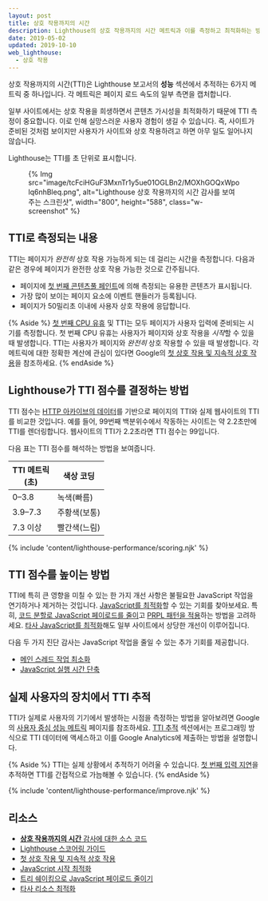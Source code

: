 ```yaml
---
layout: post
title: 상호 작용까지의 시간
description: Lighthouse의 상호 작용까지의 시간 메트릭과 이를 측정하고 최적화하는 방법에 대해 알아봅니다.
date: 2019-05-02
updated: 2019-10-10
web_lighthouse:
  - 상호 작용
---
```


상호 작용까지의 시간(TTI)은 Lighthouse 보고서의 **성능** 섹션에서 추적하는 6가지 메트릭 중 하나입니다. 각 메트릭은 페이지 로드 속도의 일부 측면을 캡처합니다.

일부 사이트에서는 상호 작용을 희생하면서 콘텐츠 가시성을 최적화하기 때문에 TTI 측정이 중요합니다. 이로 인해 실망스러운 사용자 경험이 생길 수 있습니다. 즉, 사이트가 준비된 것처럼 보이지만 사용자가 사이트와 상호 작용하려고 하면 아무 일도 일어나지 않습니다.

Lighthouse는 TTI를 초 단위로 표시합니다.

<figure class="w-figure">{% Img src="image/tcFciHGuF3MxnTr1y5ue01OGLBn2/MOXhGOQxWpolq6nhBleq.png", alt="Lighthouse 상호 작용까지의 시간 감사를 보여주는 스크린샷", width="800", height="588", class="w-screenshot" %}</figure>

## TTI로 측정되는 내용

TTI는 페이지가 *완전히* 상호 작용 가능하게 되는 데 걸리는 시간을 측정합니다. 다음과 같은 경우에 페이지가 완전한 상호 작용 가능한 것으로 간주됩니다.

- 페이지에 [첫 번째 콘텐츠풀 페인트](/first-contentful-paint)에 의해 측정되는 유용한 콘텐츠가 표시됩니다.
- 가장 많이 보이는 페이지 요소에 이벤트 핸들러가 등록됩니다.
- 페이지가 50밀리초 이내에 사용자 상호 작용에 응답합니다.

{% Aside %} [첫 번째 CPU 유휴](/first-cpu-idle) 및 TTI는 모두 페이지가 사용자 입력에 준비되는 시기를 측정합니다. 첫 번째 CPU 유휴는 사용자가 페이지와 상호 작용을 *시작*할 수 있을 때 발생합니다. TTI는 사용자가 페이지와 *완전히* 상호 작용할 수 있을 때 발생합니다. 각 메트릭에 대한 정확한 계산에 관심이 있다면 Google의 [첫 상호 작용 및 지속적 상호 작용](https://docs.google.com/document/d/1GGiI9-7KeY3TPqS3YT271upUVimo-XiL5mwWorDUD4c/edit)을 참조하세요. {% endAside %}

## Lighthouse가 TTI 점수를 결정하는 방법

TTI 점수는 [HTTP 아카이브의 데이터](https://httparchive.org/reports/loading-speed#ttci)를 기반으로 페이지의 TTI와 실제 웹사이트의 TTI를 비교한 것입니다. 예를 들어, 99번째 백분위수에서 작동하는 사이트는 약 2.2초만에 TTI를 렌더링합니다. 웹사이트의 TTI가 2.2초라면 TTI 점수는 99입니다.

다음 표는 TTI 점수를 해석하는 방법을 보여줍니다.

<div class="w-table-wrapper">
  <table>
    <thead>
      <tr>
        <th>TTI 메트릭<br>(초)</th>
        <th>색상 코딩</th>
      </tr>
    </thead>
    <tbody>
      <tr>
        <td>0–3.8</td>
        <td>녹색(빠름)</td>
      </tr>
      <tr>
        <td>3.9–7.3</td>
        <td>주황색(보통)</td>
      </tr>
      <tr>
        <td>7.3 이상</td>
        <td>빨간색(느림)</td>
      </tr>
    </tbody>
  </table>
</div>

{% include 'content/lighthouse-performance/scoring.njk' %}

## TTI 점수를 높이는 방법

TTI에 특히 큰 영향을 미칠 수 있는 한 가지 개선 사항은 불필요한 JavaScript 작업을 연기하거나 제거하는 것입니다. [JavaScript를 최적화](/fast#optimize-your-javascript)할 수 있는 기회를 찾아보세요. 특히, [코드 분할로 JavaScript 페이로드를 줄이](/apply-instant-loading-with-prpl)고 [PRPL 패턴을 적용](/reduce-javascript-payloads-with-code-splitting)하는 방법을 고려하세요. [타사 JavaScript를 최적화](/fast/#optimize-your-third-party-resources)해도 일부 사이트에서 상당한 개선이 이루어집니다.

다음 두 가지 진단 감사는 JavaScript 작업을 줄일 수 있는 추가 기회를 제공합니다.

- [메인 스레드 작업 최소화](/mainthread-work-breakdown)
- [JavaScript 실행 시간 단축](/bootup-time)

## 실제 사용자의 장치에서 TTI 추적

TTI가 실제로 사용자의 기기에서 발생하는 시점을 측정하는 방법을 알아보려면 Google의 [사용자 중심 성능 메트릭](https://developers.google.com/web/fundamentals/performance/user-centric-performance-metrics) 페이지를 참조하세요. [TTI 추적](https://developers.google.com/web/fundamentals/performance/user-centric-performance-metrics#tracking_tti) 섹션에서는 프로그래밍 방식으로 TTI 데이터에 액세스하고 이를 Google Analytics에 제출하는 방법을 설명합니다.

{% Aside %} TTI는 실제 상황에서 추적하기 어려울 수 있습니다. [첫 번째 입력 지연](https://developers.google.com/web/updates/2018/05/first-input-delay)을 추적하면 TTI를 간접적으로 가늠해볼 수 있습니다. {% endAside %}

{% include 'content/lighthouse-performance/improve.njk' %}

## 리소스

- [**상호 작용까지의 시간** 감사에 대한 소스 코드](https://github.com/GoogleChrome/lighthouse/blob/master/lighthouse-core/audits/metrics/interactive.js)
- [Lighthouse 스코어링 가이드](/performance-scoring)
- [첫 상호 작용 및 지속적 상호 작용](https://docs.google.com/document/d/1GGiI9-7KeY3TPqS3YT271upUVimo-XiL5mwWorDUD4c/edit)
- [JavaScript 시작 최적화](https://developers.google.com/web/fundamentals/performance/optimizing-content-efficiency/javascript-startup-optimization/)
- [트리 쉐이킹으로 JavaScript 페이로드 줄이기](https://developers.google.com/web/fundamentals/performance/optimizing-javascript/tree-shaking/)
- [타사 리소스 최적화](/fast/#optimize-your-third-party-resources)
